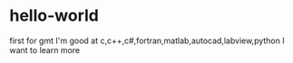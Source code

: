 # hello-world
first for gmt
I'm good at c,c++,c#,fortran,matlab,autocad,labview,python
I want to learn more
